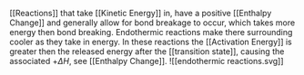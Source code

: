 [[Reactions]] that take [[Kinetic Energy]] in, have a positive [[Enthalpy Change]] and generally allow for bond breakage to occur, which takes more energy then bond breaking. Endothermic reactions make there surrounding cooler as they take in energy.  In these reactions the [[Activation Energy]] is greater then the released energy after the [[transition state]], causing the associated $+\Delta H$, see [[Enthalpy Change]].
![[endothermic reactions.svg]]